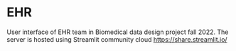 # EHR
User interface of EHR team in Biomedical data design project fall 2022. The server is hosted using Streamlit community cloud https://share.streamlit.io/
